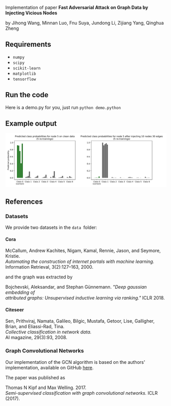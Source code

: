 Implementation of paper **Fast Adversarial Attack on Graph Data by Injecting Vicious Nodes**

by Jihong Wang, Minnan Luo, Fnu Suya, Jundong Li, Zijiang Yang, Qinghua Zheng

## Requirements
* `numpy`
* `scipy`
* `scikit-learn`
* `matplotlib`
* `tensorflow`

## Run the code
Here is a demo.py for you, just run `python demo.python`

## Example output
![AFGSM example](https://raw.githubusercontent.com/wangjh-github/AFGSM/master/demo.png)


## References
### Datasets
We provide two datasets in the `data `folder:  
#### Cora
McCallum, Andrew Kachites, Nigam, Kamal, Rennie, Jason, and Seymore, Kristie.  
*Automating the construction of internet portals with machine learning.*   
Information Retrieval, 3(2):127–163, 2000.

and the graph was extracted by

Bojchevski, Aleksandar, and Stephan Günnemann. *"Deep gaussian embedding of   
attributed graphs: Unsupervised inductive learning via ranking."* ICLR 2018.

#### Citeseer
Sen, Prithviraj, Namata, Galileo, Bilgic, Mustafa, Getoor, Lise, Galligher, Brian, and Eliassi-Rad, Tina.   
*Collective classification in network data.*   
AI magazine, 29(3):93, 2008.

### Graph Convolutional Networks
Our implementation of the GCN algorithm is based on the authors' implementation,
available on GitHub [here](https://github.com/tkipf/gcn).

The paper was published as  

Thomas N Kipf and Max Welling. 2017.  
*Semi-supervised classification with graph
convolutional networks.* ICLR (2017).